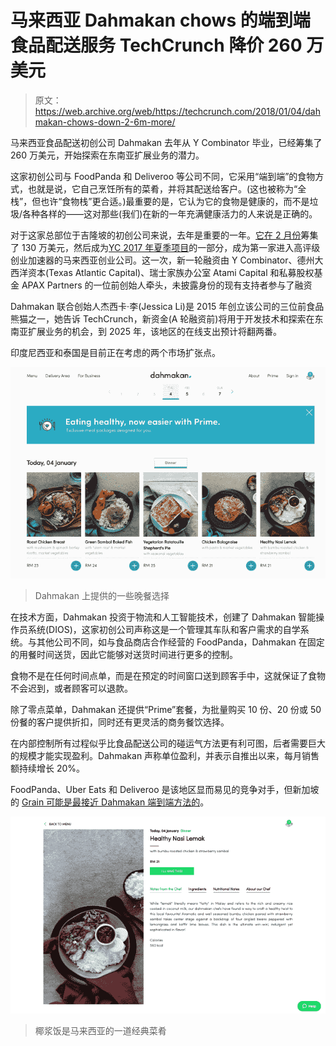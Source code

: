 # 马来西亚 Dahmakan chows 的端到端食品配送服务 TechCrunch 降价 260 万美元

> 原文：<https://web.archive.org/web/https://techcrunch.com/2018/01/04/dahmakan-chows-down-2-6m-more/>

马来西亚食品配送初创公司 Dahmakan 去年从 Y Combinator 毕业，已经筹集了 260 万美元，开始探索在东南亚扩展业务的潜力。

这家初创公司与 FoodPanda 和 Deliveroo 等公司不同，它采用“端到端”的食物方式，也就是说，它自己烹饪所有的菜肴，并将其配送给客户。(这也被称为“全栈”，但也许“食物栈”更合适。)最重要的是，它认为它的食物是健康的，而不是垃圾/各种各样的——这对那些(我们)在新的一年充满健康活力的人来说是正确的。

对于这家总部位于吉隆坡的初创公司来说，去年是重要的一年。[它在 2 月份](https://web.archive.org/web/20221205132100/https://beta.techcrunch.com/2017/02/19/malaysias-dah-makan-raises-1-3m/)筹集了 130 万美元，然后成为[YC 2017 年夏季项目](https://web.archive.org/web/20221205132100/https://beta.techcrunch.com/2017/08/22/yc-demo-day-s17-day-2/)的一部分，成为第一家进入高评级创业加速器的马来西亚创业公司。这一次，新一轮融资由 Y Combinator、德州大西洋资本(Texas Atlantic Capital)、瑞士家族办公室 Atami Capital 和私募股权基金 APAX Partners 的一位前创始人牵头，未披露身份的现有支持者参与了融资

Dahmakan 联合创始人杰西卡·李(Jessica Li)是 2015 年创立该公司的三位前食品熊猫之一，她告诉 TechCrunch，新资金(A 轮融资前)将用于开发技术和探索在东南亚扩展业务的机会，到 2025 年，该地区的在线支出预计将翻两番。

印度尼西亚和泰国是目前正在考虑的两个市场扩张点。

![](img/c462e498c9222b7f621e4e142a6a4379.png)

> Dahmakan 上提供的一些晚餐选择

在技术方面，Dahmakan 投资于物流和人工智能技术，创建了 Dahmakan 智能操作员系统(DIOS)，这家初创公司声称这是一个管理其车队和客户需求的自学系统。与其他公司不同，如与食品商店合作经营的 FoodPanda，Dahmakan 在固定的用餐时间送货，因此它能够对送货时间进行更多的控制。

食物不是在任何时间点单，而是在预定的时间窗口送到顾客手中，这就保证了食物不会迟到，或者顾客可以退款。

除了零点菜单，Dahmakan 还提供“Prime”套餐，为批量购买 10 份、20 份或 50 份餐的客户提供折扣，同时还有更灵活的商务餐饮选择。

在内部控制所有过程似乎比食品配送公司的碰运气方法更有利可图，后者需要巨大的规模才能实现盈利。Dahmakan 声称单位盈利，并表示自推出以来，每月销售额持续增长 20%。

FoodPanda、Uber Eats 和 Deliveroo 是该地区显而易见的竞争对手，但新加坡的 [Grain 可能是最接近 Dahmakan 端到端方法的](https://web.archive.org/web/20221205132100/https://beta.techcrunch.com/2016/01/20/grain-series-a/)。

![](img/c697666998d3349737ebcf02afe78d07.png)

> 椰浆饭是马来西亚的一道经典菜肴